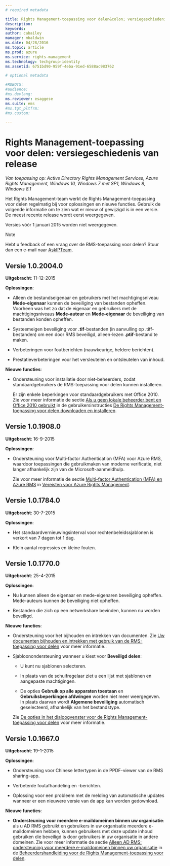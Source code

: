 ```yaml
---
# required metadata

title: Rights Management-toepassing voor delen&colon; versiegeschiedenis van release | Azure RMS
description:
keywords:
author: cabailey
manager: mbaldwin
ms.date: 04/28/2016
ms.topic: article
ms.prod: azure
ms.service: rights-management
ms.technology: techgroup-identity
ms.assetid: 6751bd90-959f-4eba-91ed-6588ac983762

# optional metadata

#ROBOTS:
#audience:
#ms.devlang:
ms.reviewer: esaggese
ms.suite: ems
#ms.tgt_pltfrm:
#ms.custom:

---
```


# Rights Management-toepassing voor delen: versiegeschiedenis van release

*Van toepassing op: Active Directory Rights Management Services, Azure Rights Management, Windows 10, Windows 7 met SP1, Windows 8, Windows 8.1*

Het Rights Management-team werkt de Rights Management-toepassing voor delen regelmatig bij voor oplossingen en nieuwe functies. Gebruik de volgende informatie om te zien wat er nieuw of gewijzigd is in een versie. De meest recente release wordt eerst weergegeven.

Versies vóór 1 januari 2015 worden niet weergegeven.

> [!NOTE]
> Hebt u feedback of een vraag over de RMS-toepassing voor delen? Stuur dan een e-mail naar [AskIPTeam](mailto:AskIPTeam@microsoft.com?subject=RMS%20sharing%20app:%20Feedback%20or%20question).

## Versie 1.0.2004.0
**Uitgebracht**: 11-12-2015

**Oplossingen**:

-   Alleen de bestandseigenaar en gebruikers met het machtigingsniveau **Mede-eigenaar** kunnen de beveiliging van bestanden opheffen. Voorheen was het zo dat de eigenaar en gebruikers met de machtigingsniveaus **Mede-auteur** en **Mede-eigenaar** de beveiliging van bestanden konden opheffen.

-   Systeemeigen beveiliging voor **.tif**-bestanden (in aanvulling op .tiff-bestanden) om een door RMS beveiligd, alleen-lezen **.ptif**-bestand te maken.

-   Verbeteringen voor foutberichten (nauwkeurige, heldere berichten).

-   Prestatieverbeteringen voor het versleutelen en ontsleutelen van inhoud.

**Nieuwe functies**:

-   Ondersteuning voor installatie door niet-beheerders, zodat standaardgebruikers de RMS-toepassing voor delen kunnen installeren.

    Er zijn enkele beperkingen voor standaardgebruikers met Office 2010. Zie voor meer informatie de sectie [Als u geen lokale beheerder bent en Office 2010 gebruikt](install-sharing-app.md#if-you-are-not-a-local-administrator-and-use-office-2010) in de gebruikersinstructies [De Rights Management-toepassing voor delen downloaden en installeren](install-sharing-app.md).

## Versie 1.0.1908.0
**Uitgebracht**: 16-9-2015

**Oplossingen**:

-   Ondersteuning voor Multi-factor Authentication (MFA) voor Azure RMS, waardoor toepassingen die gebruikmaken van moderne verificatie, niet langer afhankelijk zijn van de Microsoft-aanmeldhulp.

    Zie voor meer informatie de sectie [Multi-factor Authentication (MFA) en Azure RMS](../get-started/requirements-azure-ad.md#multi-factor-authentication-mfa-and-azure-rms) in [Vereisten voor Azure Rights Management](../get-started/requirements-azure-rms.md).

## Versie 1.0.1784.0
**Uitgebracht**: 30-7-2015

**Oplossingen**:

-   Het standaardvernieuwingsinterval voor rechtenbeleidssjablonen is verkort van 7 dagen tot 1 dag.

-   Klein aantal regressies en kleine fouten.

## Versie 1.0.1770.0
**Uitgebracht**: 25-4-2015

**Oplossingen**:

-   Nu kunnen alleen de eigenaar en mede-eigenaren beveiliging opheffen. Mede-auteurs kunnen de beveiliging niet opheffen.

-   Bestanden die zich op een netwerkshare bevinden, kunnen nu worden beveiligd.

**Nieuwe functies**:

-   Ondersteuning voor het bijhouden en intrekken van documenten. Zie [Uw documenten bijhouden en intrekken met gebruik van de RMS-toepassing voor delen](sharing-app-track-revoke.md) voor meer informatie..

-   Sjabloonondersteuning wanneer u kiest voor **Beveiligd delen**:

    -   U kunt nu sjablonen selecteren.

    -   In plaats van de schuifregelaar ziet u een lijst met sjablonen en aangepaste machtigingen.

    -   De opties **Gebruik op alle apparaten toestaan** en **Gebruiksbeperkingen afdwingen** worden niet meer weergegeven. In plaats daarvan wordt **Algemene beveiliging** automatisch geselecteerd, afhankelijk van het bestandstype.

    Zie [De opties in het dialoogvenster voor de Rights Management-toepassing voor delen](sharing-app-dialog-box.md) voor meer informatie.

## Versie 1.0.1667.0
**Uitgebracht**: 19-1-2015

**Oplossingen**:

-   Ondersteuning voor Chinese lettertypen in de PPDF-viewer van de RMS sharing-app.

-   Verbeterde foutafhandeling en -berichten.

-   Oplossing voor een probleem met de melding van automatische updates wanneer er een nieuwere versie van de app kan worden gedownload.

**Nieuwe functies**:

-   **Ondersteuning voor meerdere e-maildomeinen binnen uw organisatie**: als u AD RMS gebruikt en gebruikers in uw organisatie meerdere e-maildomeinen hebben, kunnen gebruikers met deze update inhoud gebruiken die beveiligd is door gebruikers in uw organisatie in andere domeinen. Zie voor meer informatie de sectie [Alleen AD RMS: ondersteuning voor meerdere e-maildomeinen binnen uw organisatie](sharing-app-admin-guide.md#ad-rms-only-support-for-multiple-email-domains-within-your-organization) in de [Beheerdershandleiding voor de Rights Management-toepassing voor delen](sharing-app-admin-guide.md).



<!--HONumber=Apr16_HO4-->


